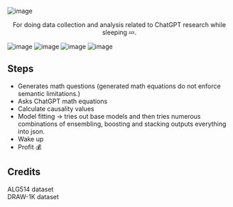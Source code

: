 ![image](https://user-images.githubusercontent.com/84760072/221041560-842b16a1-6ed4-4625-a301-b4fc258fda4d.png)
<p align="center">
  For doing data collection and analysis related to ChatGPT research while sleeping 💤.
</p>

![image](https://user-images.githubusercontent.com/84760072/221075496-d7b23f08-216e-4507-b65b-0b6530716ef9.png)
![image](https://user-images.githubusercontent.com/84760072/221075972-955cd597-ffef-45d1-b288-ab6c45ac598b.png)
![image](https://user-images.githubusercontent.com/84760072/221080263-2cbaaa9e-f068-49a3-806f-b0b9a512b5b3.png)
![image](https://user-images.githubusercontent.com/84760072/221081339-b86974b6-b0ac-455f-b0e0-60f22d84072e.png)



## Steps
- Generates math questions (generated math equations do not enforce semantic limitations.)
- Asks ChatGPT math equations
- Calculate causality values
- Model fitting -> tries out base models and then tries numerous combinations of ensembling, boosting and stacking outputs everything into json.
- Wake up
- Profit 💰

## Credits
ALG514 dataset  
DRAW-1K dataset
